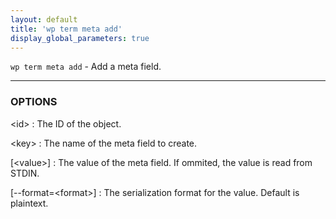 ```yaml
---
layout: default
title: 'wp term meta add'
display_global_parameters: true
---
```


`wp term meta add` - Add a meta field.

<hr />

### OPTIONS

&lt;id&gt;
: The ID of the object.

&lt;key&gt;
: The name of the meta field to create.

[&lt;value&gt;]
: The value of the meta field. If ommited, the value is read from STDIN.

[\--format=&lt;format&gt;]
: The serialization format for the value. Default is plaintext.



